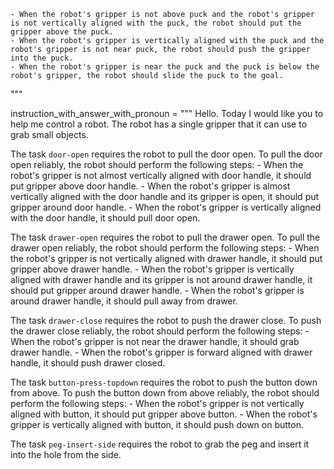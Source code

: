 

    - When the robot's gripper is not above puck and the robot's gripper is not vertically aligned with the puck, the robot should put the gripper above the puck.
    - When the robot's gripper is vertically aligned with the puck and the robot's gripper is not near puck, the robot should push the gripper into the puck.
    - When the robot's gripper is near the puck and the puck is below the robot's gripper, the robot should slide the puck to the goal.
"""

instruction_with_answer_with_pronoun = """
Hello. Today I would like you to help me control a robot. The robot has a single gripper that it can use to grab small objects.


The task `door-open` requires the robot to pull the door open.
To pull the door open reliably, the robot should perform the following steps:
    - When the robot's gripper is not almost vertically aligned with door handle, it should put gripper above door handle.
    - When the robot's gripper is almost vertically aligned with the door handle and its gripper is open, it should put gripper around door handle.
    - When the robot's gripper is vertically aligned with the door handle, it should pull door open.

The task `drawer-open` requires the robot to pull the drawer open.
To pull the drawer open reliably, the robot should perform the following steps:
    - When the robot's gripper is not vertically aligned with drawer handle, it should put gripper above drawer handle.
    - When the robot's gripper is vertically aligned with drawer handle and its gripper is not around drawer handle, it should put gripper around drawer handle.
    - When the robot's gripper is around drawer handle, it should pull away from drawer.

The task `drawer-close` requires the robot to push the drawer close.
To push the drawer close reliably, the robot should perform the following steps:
    - When the robot's gripper is not near the drawer handle, it should grab drawer handle.
    - When the robot's gripper is forward aligned with drawer handle, it should push drawer closed.

The task `button-press-topdown` requires the robot to push the button down from above.
To push the button down from above reliably, the robot should perform the following steps:
    - When the robot's gripper is not vertically aligned with button, it should put gripper above button.
    - When the robot's gripper is vertically aligned with button, it should push down on button.

The task `peg-insert-side` requires the robot to grab the peg and insert it into the hole from the side.

